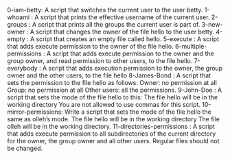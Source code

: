 0-iam-betty: A script that switches the current user to the user betty.
1-whoami : A script that prints the effective username of the current user.
2-groups : A script that prints all the groups the current user is part of.
3-new-owner : A script that changes the owner of the file hello to the user betty.
4-empty : A script that creates an empty file called hello.
5-execute : A script that adds execute permission to the owner of the file hello.
6-multiple-permissions : A script that adds execute permission to the owner and the group owner, and read permission to other users, to the file hello.
7-everybody : A script that adds execution permission to the owner, the group owner and the other users, to the file hello
8-James-Bond : A script that sets the permission to the file hello as follows:
Owner: no permission at all
Group: no permission at all
Other users: all the permissions.
9-John-Doe : A script that sets the mode of the file hello to this:
The file hello will be in the working directory
You are not allowed to use commas for this script.
10-mirror-permissions: Write a script that sets the mode of the file hello the same as olleh’s mode.
The file hello will be in the working directory
The file olleh will be in the working directory.
11-directories-permissions : A script that adds execute permission to all subdirectories of the current directory for the owner, the group owner and all other users. Regular files should not be changed.
